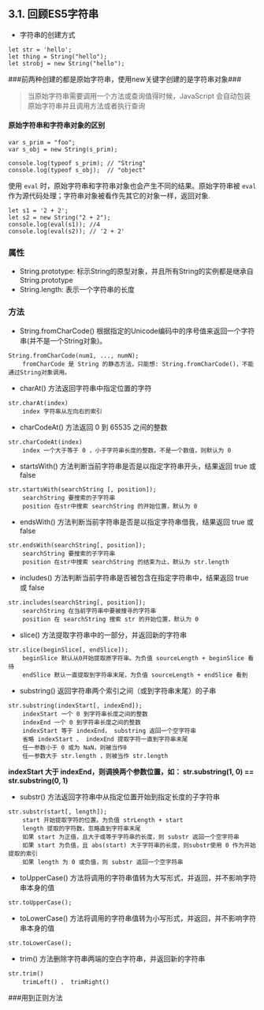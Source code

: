 ## 3.1. 回顾ES5字符串
- 字符串的创建方式
```
let str = 'hello';
let thing = String("hello");
let strobj = new String("hello");
```
###前两种创建的都是原始字符串，使用new关键字创建的是字符串对象###
> 当原始字符串需要调用一个方法或查询值得时候，JavaScript 会自动包装原始字符串并且调用方法或者执行查询

#### 原始字符串和字符串对象的区别
```
var s_prim = "foo";
var s_obj = new String(s_prim);

console.log(typeof s_prim); // "String"
console.log(typeof s_obj);	// "object"
```
使用 `eval` 时，原始字符串和字符串对象也会产生不同的结果。原始字符串被 `eval` 作为源代码处理；字符串对象被看作先其它的对象一样，返回对象.

```
let s1 = '2 + 2';
let s2 = new String("2 + 2");
console.log(eval(s1)); //4
console.log(eval(s2)); // '2 + 2'
```

### 属性   
- String.prototype: 标示String的原型对象，并且所有String的实例都是继承自String.prototype
- String.length: 表示一个字符串的长度

### 方法   
- String.fromCharCode() 根据指定的Unicode编码中的序号值来返回一个字符串(并不是一个String对象)。

```
String.fromCharCode(num1, ..., numN);
	fromCharCode 是 String 的静态方法，只能想: String.fromCharCode()，不能通过String对象调用。
```

- charAt() 方法返回字符串中指定位置的字符

```
str.charAt(index)
	index 字符串从左向右的索引
```

- charCodeAt() 方法返回 0 到 65535 之间的整数

```
str.charCodeAt(index)
	index 一个大于等于 0 ，小于字符串长度的整数。不是一个数值，则默认为 0
```

- startsWith() 方法判断当前字符串是否是以指定字符串开头，结果返回 true 或 false

```
str.startsWith(searchString [, position]);
	searchString 要搜索的子字符串
	position 在str中搜索 searchString 的开始位置，默认为 0
```

- endsWith() 方法判断当前字符串是否是以指定字符串借我，结果返回 true 或 false

```
str.endsWith(searchString[, position]);
	searchString 要搜索的子字符串
	position 在str中搜索 searchString 的结束为止，默认为 str.length
```

- includes() 方法判断当前字符串是否被包含在指定字符串中，结果返回 true 或 false

```
str.includes(searchString[, position]);
	searchString 在当前字符串中要被搜寻的字符串
	position 在 searchString 搜索 str 的开始位置，默认为 0
```

- slice() 方法提取字符串中的一部分，并返回新的字符串

```
str.slice(beginSlice[, endSlice]);
	beginSlice 默认从0开始提取原字符串。为负值 sourceLength + beginSlice 看待
	endSlice 默认一直提取到字符串末尾，为负值 sourceLength + endSlice 看到
```

- substring() 返回字符串两个索引之间（或到字符串末尾）的子串

```
str.substring(indexStart[, indexEnd]);
	indexStart 一个 0 到字符串长度之间的整数
	indexEnd 一个 0 到字符串长度之间的整数
	indexStart 等于 indexEnd， substring 返回一个空字符串
	省略 indexStart 、 indexEnd 提取字符一直到字符串末尾
	任一参数小于 0 或为 NaN，则被当作0
	任一参数大于 str.length ，则被当作 str.length
```
**indexStart 大于 indexEnd，则调换两个参数位置，如： str.substring(1, 0) == str.substring(0, 1)**

- substr() 方法返回字符串中从指定位置开始到指定长度的子字符串

```
str.substr(start[, length]);
	start 开始提取字符的位置。为负值 strLength + start 
	length 提取的字符数，忽略直到字符串末尾
	如果 start 为正值，且大于或等于字符串的长度，则 substr 返回一个空字符串
	如果 start 为负值，且 abs(start) 大于字符串的长度，则substr使用 0 作为开始提取的索引
	如果 length 为 0 或负值，则 substr 返回一个空字符串
```

- toUpperCase() 方法将调用的字符串值转为大写形式，并返回，并不影响字符串本身的值

```
str.toUpperCase();
```

- toLowerCase() 方法将调用的字符串值转为小写形式，并返回，并不影响字符串本身的值

```
str.toLowerCase();
```

- trim() 方法删除字符串两端的空白字符串，并返回新的字符串

```
str.trim()
	trimLeft() 、 trimRight()
```

###用到正则方法